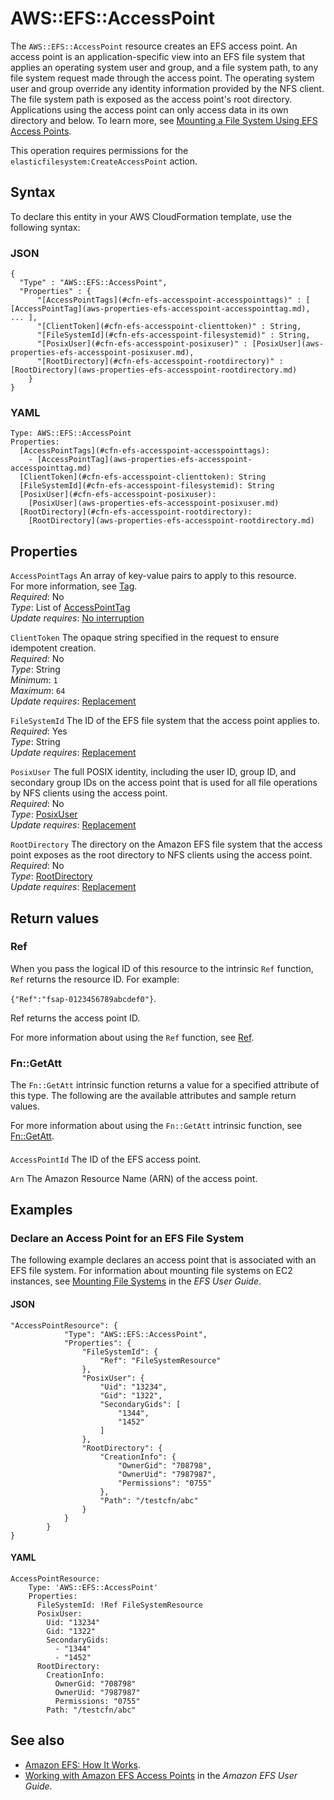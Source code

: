 # AWS::EFS::AccessPoint<a name="aws-resource-efs-accesspoint"></a>

The `AWS::EFS::AccessPoint` resource creates an EFS access point\. An access point is an application\-specific view into an EFS file system that applies an operating system user and group, and a file system path, to any file system request made through the access point\. The operating system user and group override any identity information provided by the NFS client\. The file system path is exposed as the access point's root directory\. Applications using the access point can only access data in its own directory and below\. To learn more, see [Mounting a File System Using EFS Access Points](https://docs.aws.amazon.com/efs/latest/ug/efs-access-points.html)\.

This operation requires permissions for the `elasticfilesystem:CreateAccessPoint` action\.

## Syntax<a name="aws-resource-efs-accesspoint-syntax"></a>

To declare this entity in your AWS CloudFormation template, use the following syntax:

### JSON<a name="aws-resource-efs-accesspoint-syntax.json"></a>

```
{
  "Type" : "AWS::EFS::AccessPoint",
  "Properties" : {
      "[AccessPointTags](#cfn-efs-accesspoint-accesspointtags)" : [ [AccessPointTag](aws-properties-efs-accesspoint-accesspointtag.md), ... ],
      "[ClientToken](#cfn-efs-accesspoint-clienttoken)" : String,
      "[FileSystemId](#cfn-efs-accesspoint-filesystemid)" : String,
      "[PosixUser](#cfn-efs-accesspoint-posixuser)" : [PosixUser](aws-properties-efs-accesspoint-posixuser.md),
      "[RootDirectory](#cfn-efs-accesspoint-rootdirectory)" : [RootDirectory](aws-properties-efs-accesspoint-rootdirectory.md)
    }
}
```

### YAML<a name="aws-resource-efs-accesspoint-syntax.yaml"></a>

```
Type: AWS::EFS::AccessPoint
Properties: 
  [AccessPointTags](#cfn-efs-accesspoint-accesspointtags): 
    - [AccessPointTag](aws-properties-efs-accesspoint-accesspointtag.md)
  [ClientToken](#cfn-efs-accesspoint-clienttoken): String
  [FileSystemId](#cfn-efs-accesspoint-filesystemid): String
  [PosixUser](#cfn-efs-accesspoint-posixuser): 
    [PosixUser](aws-properties-efs-accesspoint-posixuser.md)
  [RootDirectory](#cfn-efs-accesspoint-rootdirectory): 
    [RootDirectory](aws-properties-efs-accesspoint-rootdirectory.md)
```

## Properties<a name="aws-resource-efs-accesspoint-properties"></a>

`AccessPointTags`  <a name="cfn-efs-accesspoint-accesspointtags"></a>
An array of key\-value pairs to apply to this resource\.  
For more information, see [Tag](https://docs.aws.amazon.com/AWSCloudFormation/latest/UserGuide/aws-properties-resource-tags.html)\.  
*Required*: No  
*Type*: List of [AccessPointTag](aws-properties-efs-accesspoint-accesspointtag.md)  
*Update requires*: [No interruption](https://docs.aws.amazon.com/AWSCloudFormation/latest/UserGuide/using-cfn-updating-stacks-update-behaviors.html#update-no-interrupt)

`ClientToken`  <a name="cfn-efs-accesspoint-clienttoken"></a>
The opaque string specified in the request to ensure idempotent creation\.  
*Required*: No  
*Type*: String  
*Minimum*: `1`  
*Maximum*: `64`  
*Update requires*: [Replacement](https://docs.aws.amazon.com/AWSCloudFormation/latest/UserGuide/using-cfn-updating-stacks-update-behaviors.html#update-replacement)

`FileSystemId`  <a name="cfn-efs-accesspoint-filesystemid"></a>
The ID of the EFS file system that the access point applies to\.  
*Required*: Yes  
*Type*: String  
*Update requires*: [Replacement](https://docs.aws.amazon.com/AWSCloudFormation/latest/UserGuide/using-cfn-updating-stacks-update-behaviors.html#update-replacement)

`PosixUser`  <a name="cfn-efs-accesspoint-posixuser"></a>
The full POSIX identity, including the user ID, group ID, and secondary group IDs on the access point that is used for all file operations by NFS clients using the access point\.  
*Required*: No  
*Type*: [PosixUser](aws-properties-efs-accesspoint-posixuser.md)  
*Update requires*: [Replacement](https://docs.aws.amazon.com/AWSCloudFormation/latest/UserGuide/using-cfn-updating-stacks-update-behaviors.html#update-replacement)

`RootDirectory`  <a name="cfn-efs-accesspoint-rootdirectory"></a>
The directory on the Amazon EFS file system that the access point exposes as the root directory to NFS clients using the access point\.  
*Required*: No  
*Type*: [RootDirectory](aws-properties-efs-accesspoint-rootdirectory.md)  
*Update requires*: [Replacement](https://docs.aws.amazon.com/AWSCloudFormation/latest/UserGuide/using-cfn-updating-stacks-update-behaviors.html#update-replacement)

## Return values<a name="aws-resource-efs-accesspoint-return-values"></a>

### Ref<a name="aws-resource-efs-accesspoint-return-values-ref"></a>

 When you pass the logical ID of this resource to the intrinsic `Ref` function, `Ref` returns the resource ID\. For example: 

 `{"Ref":"fsap-0123456789abcdef0"}`\.

 Ref returns the access point ID\.

For more information about using the `Ref` function, see [Ref](https://docs.aws.amazon.com/AWSCloudFormation/latest/UserGuide/intrinsic-function-reference-ref.html)\.

### Fn::GetAtt<a name="aws-resource-efs-accesspoint-return-values-fn--getatt"></a>

The `Fn::GetAtt` intrinsic function returns a value for a specified attribute of this type\. The following are the available attributes and sample return values\.

For more information about using the `Fn::GetAtt` intrinsic function, see [Fn::GetAtt](https://docs.aws.amazon.com/AWSCloudFormation/latest/UserGuide/intrinsic-function-reference-getatt.html)\.

#### <a name="aws-resource-efs-accesspoint-return-values-fn--getatt-fn--getatt"></a>

`AccessPointId`  <a name="AccessPointId-fn::getatt"></a>
The ID of the EFS access point\.

`Arn`  <a name="Arn-fn::getatt"></a>
The Amazon Resource Name \(ARN\) of the access point\.

## Examples<a name="aws-resource-efs-accesspoint--examples"></a>

### Declare an Access Point for an EFS File System<a name="aws-resource-efs-accesspoint--examples--Declare_an_Access_Point_for_an_EFS_File_System"></a>

The following example declares an access point that is associated with an EFS file system\. For information about mounting file systems on EC2 instances, see [Mounting File Systems](https://docs.aws.amazon.com/efs/latest/ug/mounting-fs.html) in the *EFS User Guide*\.

#### JSON<a name="aws-resource-efs-accesspoint--examples--Declare_an_Access_Point_for_an_EFS_File_System--json"></a>

```
"AccessPointResource": {
            "Type": "AWS::EFS::AccessPoint",
            "Properties": {
                "FileSystemId": {
                    "Ref": "FileSystemResource"
                },
                "PosixUser": {
                    "Uid": "13234",
                    "Gid": "1322",
                    "SecondaryGids": [
                        "1344",
                        "1452"
                    ]
                },
                "RootDirectory": {
                    "CreationInfo": {
                        "OwnerGid": "708798",
                        "OwnerUid": "7987987",
                        "Permissions": "0755"
                    },
                    "Path": "/testcfn/abc"
                }
            }
        }
}
```

#### YAML<a name="aws-resource-efs-accesspoint--examples--Declare_an_Access_Point_for_an_EFS_File_System--yaml"></a>

```
AccessPointResource:
    Type: 'AWS::EFS::AccessPoint'
    Properties:
      FileSystemId: !Ref FileSystemResource
      PosixUser:
        Uid: "13234"
        Gid: "1322"
        SecondaryGids:
          - "1344"
          - "1452"
      RootDirectory:
        CreationInfo:
          OwnerGid: "708798"
          OwnerUid: "7987987"
          Permissions: "0755"
        Path: "/testcfn/abc"
```

## See also<a name="aws-resource-efs-accesspoint--seealso"></a>
+ [Amazon EFS: How It Works](https://docs.aws.amazon.com/efs/latest/ug/how-it-works.html)\.
+ [Working with Amazon EFS Access Points](https://docs.aws.amazon.com/efs/latest/ug/efs-access-points.html) in the *Amazon EFS User Guide*\.